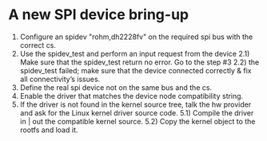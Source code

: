 # A new SPI device bring-up
1) Configure an spidev "rohm,dh2228fv" on the required spi bus with the correct cs.
2) Use the spidev_test and perform an input request from the device
  2.1) Make sure that the spidev_test return no error. Go to the step #3
  2.2) the spidev_test failed; make sure that the device connected correctly & fix all connectivity’s issues.
3) Define the real spi device not on the same bus and the cs.
4) Enable the driver that matches the device node compatibility string.
5) If the driver is not found in the kernel source tree, talk the hw provider and ask for the Linux kernel driver source code.
  5.1) Compile the driver in | out the compatible kernel source.
  5.2) Copy the kernel object to the rootfs and load it.

